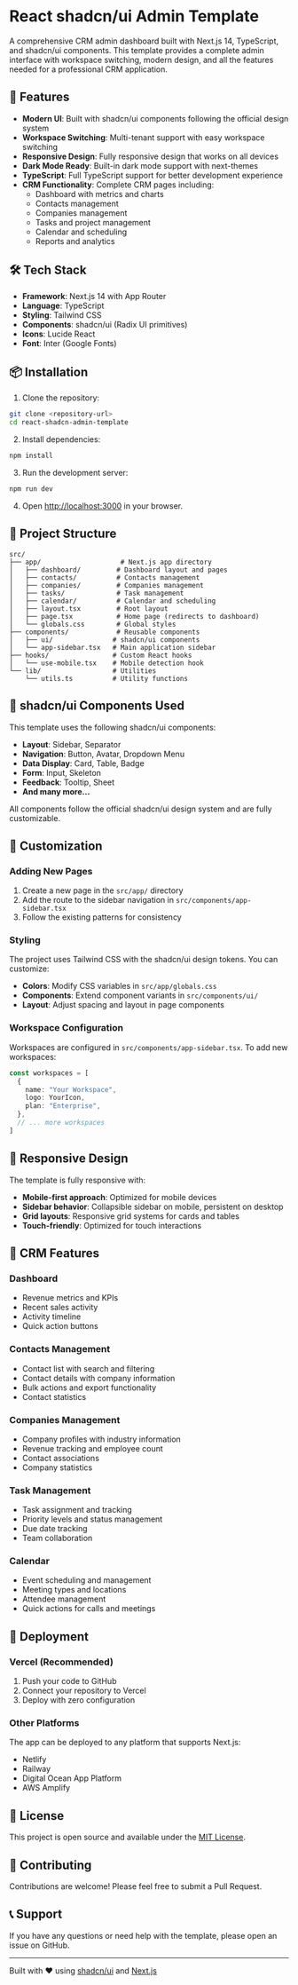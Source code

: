 
# React shadcn/ui Admin Template

A comprehensive CRM admin dashboard built with Next.js 14, TypeScript, and shadcn/ui components. This template provides a complete admin interface with workspace switching, modern design, and all the features needed for a professional CRM application.

## 🚀 Features

- **Modern UI**: Built with shadcn/ui components following the official design system
- **Workspace Switching**: Multi-tenant support with easy workspace switching
- **Responsive Design**: Fully responsive design that works on all devices
- **Dark Mode Ready**: Built-in dark mode support with next-themes
- **TypeScript**: Full TypeScript support for better development experience
- **CRM Functionality**: Complete CRM pages including:
  - Dashboard with metrics and charts
  - Contacts management
  - Companies management
  - Tasks and project management
  - Calendar and scheduling
  - Reports and analytics

## 🛠️ Tech Stack

- **Framework**: Next.js 14 with App Router
- **Language**: TypeScript
- **Styling**: Tailwind CSS
- **Components**: shadcn/ui (Radix UI primitives)
- **Icons**: Lucide React
- **Font**: Inter (Google Fonts)

## 📦 Installation

1. Clone the repository:
```bash
git clone <repository-url>
cd react-shadcn-admin-template
```

2. Install dependencies:
```bash
npm install
```

3. Run the development server:
```bash
npm run dev
```

4. Open [http://localhost:3000](http://localhost:3000) in your browser.

## 📁 Project Structure

```
src/
├── app/                    # Next.js app directory
│   ├── dashboard/         # Dashboard layout and pages
│   ├── contacts/          # Contacts management
│   ├── companies/         # Companies management
│   ├── tasks/             # Task management
│   ├── calendar/          # Calendar and scheduling
│   ├── layout.tsx         # Root layout
│   ├── page.tsx           # Home page (redirects to dashboard)
│   └── globals.css        # Global styles
├── components/            # Reusable components
│   ├── ui/               # shadcn/ui components
│   └── app-sidebar.tsx   # Main application sidebar
├── hooks/                # Custom React hooks
│   └── use-mobile.tsx    # Mobile detection hook
└── lib/                  # Utilities
    └── utils.ts          # Utility functions
```

## 🎨 shadcn/ui Components Used

This template uses the following shadcn/ui components:

- **Layout**: Sidebar, Separator
- **Navigation**: Button, Avatar, Dropdown Menu
- **Data Display**: Card, Table, Badge
- **Form**: Input, Skeleton
- **Feedback**: Tooltip, Sheet
- **And many more...**

All components follow the official shadcn/ui design system and are fully customizable.

## 🔧 Customization

### Adding New Pages

1. Create a new page in the `src/app/` directory
2. Add the route to the sidebar navigation in `src/components/app-sidebar.tsx`
3. Follow the existing patterns for consistency

### Styling

The project uses Tailwind CSS with the shadcn/ui design tokens. You can customize:

- **Colors**: Modify CSS variables in `src/app/globals.css`
- **Components**: Extend component variants in `src/components/ui/`
- **Layout**: Adjust spacing and layout in page components

### Workspace Configuration

Workspaces are configured in `src/components/app-sidebar.tsx`. To add new workspaces:

```typescript
const workspaces = [
  {
    name: "Your Workspace",
    logo: YourIcon,
    plan: "Enterprise",
  },
  // ... more workspaces
]
```

## 📱 Responsive Design

The template is fully responsive with:

- **Mobile-first approach**: Optimized for mobile devices
- **Sidebar behavior**: Collapsible sidebar on mobile, persistent on desktop
- **Grid layouts**: Responsive grid systems for cards and tables
- **Touch-friendly**: Optimized for touch interactions

## 🎯 CRM Features

### Dashboard
- Revenue metrics and KPIs
- Recent sales activity
- Activity timeline
- Quick action buttons

### Contacts Management
- Contact list with search and filtering
- Contact details with company information
- Bulk actions and export functionality
- Contact statistics

### Companies Management
- Company profiles with industry information
- Revenue tracking and employee count
- Contact associations
- Company statistics

### Task Management
- Task assignment and tracking
- Priority levels and status management
- Due date tracking
- Team collaboration

### Calendar
- Event scheduling and management
- Meeting types and locations
- Attendee management
- Quick actions for calls and meetings

## 🚀 Deployment

### Vercel (Recommended)

1. Push your code to GitHub
2. Connect your repository to Vercel
3. Deploy with zero configuration

### Other Platforms

The app can be deployed to any platform that supports Next.js:

- Netlify
- Railway
- Digital Ocean App Platform
- AWS Amplify

## 📄 License

This project is open source and available under the [MIT License](LICENSE).

## 🤝 Contributing

Contributions are welcome! Please feel free to submit a Pull Request.

## 📞 Support

If you have any questions or need help with the template, please open an issue on GitHub.

---

Built with ❤️ using [shadcn/ui](https://ui.shadcn.com) and [Next.js](https://nextjs.org) 